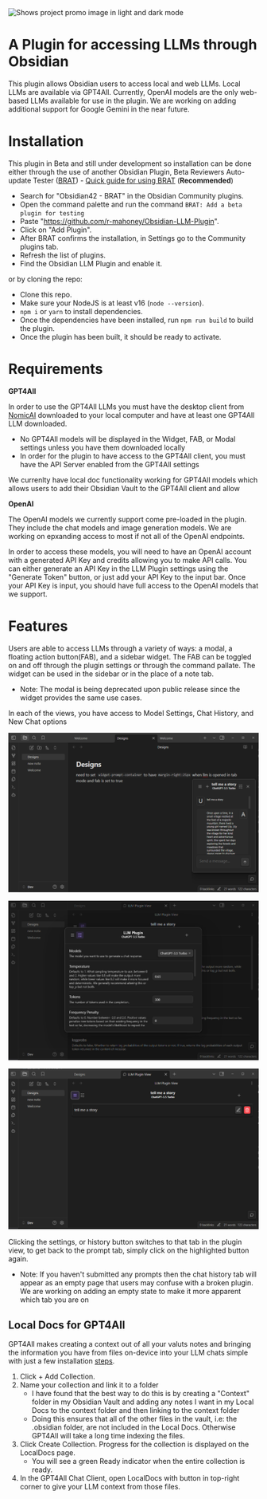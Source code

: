 <picture>
  <source media="(prefers-color-scheme: dark)" srcset="https://github.com/r-mahoney/Obsidian-LLM-Plugin/assets/46250921/bda9f3e8-c4c8-4087-838c-f467c1f30910">
  <source media="(prefers-color-scheme: light)" srcset="https://github.com/r-mahoney/Obsidian-LLM-Plugin/assets/46250921/27317c62-3026-4e45-9ef1-f433cbd58442">
  <img alt="Shows project promo image in light and dark mode" src="https://user-images.githubusercontent.com/25423296/163456779-a8556205-d0a5-45e2-ac17-42d089e3c3f8.png">
</picture>

# A Plugin for accessing LLMs through Obsidian

This plugin allows Obsidian users to access local and web LLMs. Local LLMs are available via GPT4All. Currently, OpenAI models are the only web-based LLMs available for use in the plugin. We are working on adding additional support for Google Gemini in the near future.

# Installation

This plugin in Beta and still under development so installation can be done either through the use of another Obsidian Plugin, Beta Reviewers Auto-update Tester ([BRAT](https://github.com/TfTHacker/obsidian42-brat)) - [Quick guide for using BRAT](https://tfthacker.com/Obsidian+Plugins+by+TfTHacker/BRAT+-+Beta+Reviewer's+Auto-update+Tool/Quick+guide+for+using+BRAT) (**Recommended**)
- Search for "Obsidian42 - BRAT" in the Obsidian Community plugins.
- Open the command palette and run the command `BRAT: Add a beta plugin for testing` 
- Paste "https://github.com/r-mahoney/Obsidian-LLM-Plugin".
- Click on "Add Plugin".
- After BRAT confirms the installation, in Settings go to the Community plugins tab.
- Refresh the list of plugins.
- Find the Obsidian LLM Plugin and enable it.

or by cloning the repo:
- Clone this repo.
- Make sure your NodeJS is at least v16 (`node --version`).
- `npm i` or `yarn` to install dependencies.
- Once the dependencies have been installed, run `npm run build` to build the plugin.
- Once the plugin has been built, it should be ready to activate.

# Requirements
**GPT4All**

In order to use the GPT4All LLMs you must have the desktop client from [NomicAI](https://www.nomic.ai/gpt4all) downloaded to your local computer and have at least one GPT4All LLM downloaded. 

 - No GPT4All models will be displayed in the Widget, FAB, or Modal settings unless you have them downloaded locally
 - In order for the plugin to  have access to the GPT4All client, you must have the API Server enabled from the GPT4All settings

We currenlty have local doc functionality working for GPT4All models which allows users to add their Obsidian Vault to the GPT4All client and allow 

**OpenAI**

The OpenAI models we currently support come pre-loaded in the plugin. They include the chat models and image generation models. We are working on epxanding access to most if not all of the OpenAI endpoints. 

In order to access these models, you will need to have an OpenAI account with a generated API Key and credits allowing you to make API calls. You can either generate an API Key in the LLM Plugin settings using the "Generate Token" button, or just add your API Key to the input bar. Once your API Key is input, you should have full access to the OpenAI models that we support.

# Features

Users are able to access LLMs through a variety of ways: a modal, a floating action button(FAB), and a sidebar widget. The FAB can be toggled on and off through the plugin settings or through the command pallate. The widget can be used in the sidebar or in the place of a note tab. 

- Note: The modal is being deprecated upon public release since the widget provides the same use cases.

In each of the views, you have access to Model Settings, Chat History, and New Chat options
<p align="center">
  <img src="README_images/fabchat.png" alt="FAB chat example">
</p>
<p align="center">
  <img src="README_images/modalsettings.png" alt="Modal settings example">
</p>
<p align="center">
  <img src="README_images/widgethistory.png" alt="Widget chat history example">
</p>

Clicking the settings, or history button switches to that tab in the plugin view, to get back to the prompt tab, simply click on the highlighted button again.

  - Note: If you haven't submitted any prompts then the chat history tab will appear as an empty page that users may confuse with a broken plugin. We are working on adding an empty state to make it more apparent which tab you are on

  ## Local Docs for GPT4All

  GPT4All makes creating a context out of all your valuts notes and bringing the information you have from files on-device into your LLM chats simple with just a few installation [steps](https://docs.gpt4all.io/gpt4all_desktop/localdocs.html#create-localdocs).
  1. Click + Add Collection.
  2. Name your collection and link it to a folder
     * I have found that the best way to do this is by creating a "Context" folder in my Obsidian Vault and adding any notes I want in my Local Docs to the context folder and then linking to the context folder
     * Doing this ensures that all of the other files in the vault, i.e: the .obsidian folder, are not included in the Local Docs. Otherwise GPT4All will take a long time indexing the files.
  3. Click Create Collection. Progress for the collection is displayed on the LocalDocs page.
     * You will see a green Ready indicator when the entire collection is ready. 
  4. In the GPT4All Chat Client, open LocalDocs with button in top-right corner to give your LLM context from those files.
